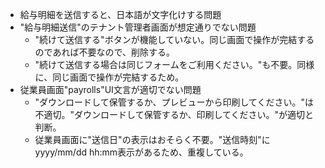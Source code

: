- 給与明細を送信すると、日本語が文字化けする問題
- "給与明細送信"のテナント管理者画面が想定通りでない問題
    - "続けて送信する"ボタンが機能していない。同じ画面で操作が完結するのであれば不要なので、削除する。
    - "続けて送信する場合は同じフォームをご利用ください。"も不要。同様に、同じ画面で操作が完結するため。
- 従業員画面"payrolls"UI文言が適切でない問題
    - "ダウンロードして保管するか、プレビューから印刷してください。"は不適切。"ダウンロードして保管するか、印刷してください。"が適切と判断。
    - 従業員画面に"送信日"の表示はおそらく不要。"送信時刻"にyyyy/mm/dd hh:mm表示があるため、重複している。